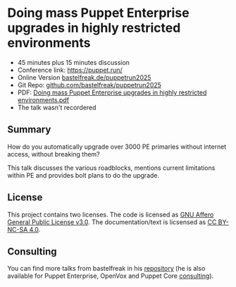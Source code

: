 # Doing mass Puppet Enterprise upgrades in highly restricted environments

* 45 minutes plus 15 minutes diѕcussion
* Conference link: https://puppet.run/
* Online Version [bastelfreak.de/puppetrun2025](https://bastelfreak.de/puppetrun2025/#1)
* Git Repo: [github.com/bastelfreak/puppetrun2025](https://github.com/bastelfreak/puppetrun2025?tab=readme-ov-file#doing-mass-puppet-enterprise-upgrades-in-highly-restricted-environments)
* PDF: [Doing mass Puppet Enterprise upgrades in highly restricted environments.pdf](https://github.com/bastelfreak/puppetrun2025/blob/main/Doing%20mass%20Puppet%20Enterprise%20upgrades%20in%20highly%20restricted%20environments.pdf)
* The talk wasn't recordered

## Summary

How do you automatically upgrade over 3000 PE primaries without internet access, without breaking them?

This talk discusses the various roadblocks, mentions current limitations within PE and provides bolt plans to do the upgrade.

## License

This project contains two licenses.
The code is licensed as [GNU Affero General Public License v3.0](LICENSE).
The documentation/text is licsensed as [CC BY-NC-SA 4.0](LICENSE2).

## Consulting

You can find more talks from bastelfreak in his [repository](https://github.com/bastelfreak/talks) (he is also available for Puppet Enterprise, OpenVox and Puppet Core [consulting](mailto:tech@betadots.de)).
